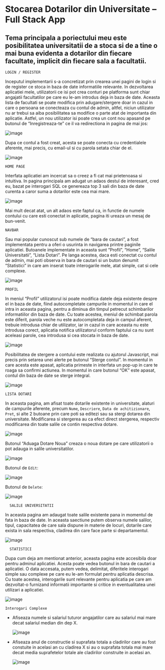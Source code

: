 # Stocarea Dotarilor din Universitate – Full Stack App

## Tema principala a poriectului meu este posibilitatea universitatii de a stoca si de a tine o mai buna evidenta a dotarilor din fiecare facultate, implicit din fiecare sala a facultatii.

    LOGIN / REGISTER 
Inceputul implementarii s-a concretizat prin crearea unei pagini de login si de register ce stoca in baza de date informatiile relevante. In dezvoltarea aplicatiei mele, utilizatorii ce isi pot crea conturi pe platforma sunt chiar angajatii facultatilor pe care eu le-am introdus deja in baza de date. Aceasta lista de facultati se poate modifica prin adugare/stergere doar in cazul in care o persoana se conecteaza cu contul de admin, altfel, niciun utilizator nu ar trebui sa aiba posibilitatea sa modifice o parte atat de importanta din aplicatie. Astfel, un nou utilizator isi poate crea un cont nou apasand pe butonul de “Inregistreaza-te” ce il va redirectiona in pagina de mai jos:

![image](https://github.com/Mihnea17A1/EMSU/assets/67186861/cc6cfac1-6b69-493a-83b9-d2943cd57dc0)

Dupa ce contul a fost creat, acesta se poate conecta cu credentialele aferente, mai precis, cu email-ul si cu parola setata chiar de el.

![image](https://github.com/Mihnea17A1/EMSU/assets/67186861/a40693c6-9ead-49c2-909e-3085ede1d70a)

    HOME PAGE
Interfata aplicatiei am incercat sa o creez a fi cat mai prietenoasa si intuitiva. In pagina principala am adugat un adaos destul de interesant, cred eu, bazat pe interogari SQL ce genereaza top 3 sali din baza de date curenta a caror suma a dotarilor este cea mai mare.

![image](https://github.com/Mihnea17A1/EMSU/assets/67186861/ad3e4b26-c6e6-4326-9ab2-01b859c4bfbf)


Mai mult decat atat, un alt adaos este faptul ca, in functie de numele contului cu care esti conectat in aplicatie, pagina iti ureaza un mesaj de bun-venit.

    NAVBAR 
Sau mai popular cunoscut sub numele de “bara de cautari”, a fost implementata pentru a oferi o usurinta in navigarea printre paginile aplicatiei. Butoanele implementate in aceasta sunt “Profil”, “Home”, “Salile Universitatii”, “Lista Dotari”. Pe langa acestea, daca esti conectat cu contul de admin, mai poti observa in bara de cautari si un buton denumit “Statistici” in care am inserat toate interogarile mele, atat simple, cat si cele complexe. 

![image](https://github.com/Mihnea17A1/EMSU/assets/67186861/f6775ba4-daa4-4797-b058-f843d895475b)


    PROFIL
In meniul “Profil” utilizatorul isi poate modifica datele deja existente despre el in baza de date, fiind autocompletate campurile in momentul in care el intra in aceasta pagina, pentru a diminua din timpul petrecut schimbarilor informatiilor din baza de date. Cu toate acestea, meniul de schimbat parola este diferit, parola veche nu este autocompletata deja in campul aferent, trebuie introdusa chiar de utilizator, iar in cazul in care aceasta nu este introdusa corect, aplicatia notifica utilizatorul conform faptului ca nu sunt aceleasi parole, cea introdusa si cea stocata in baza de date.


![image](https://github.com/Mihnea17A1/EMSU/assets/67186861/131508be-0175-4d37-b337-4fe03606b077)

Posibilitatea de stergere a contului este realizata cu ajutorul Javascript, mai precis prin setarea unei alerte pe butonul “Sterge contul”. In momentul in care acesta este apasat, aplicatia primeste in interfata un pop-up in care te roaga sa confirmi actiunea. In momentul in care butonul “OK” este apasat, contul din baza de date se sterge integral.


![image](https://github.com/Mihnea17A1/EMSU/assets/67186861/560caf26-4b76-46d4-a713-2681f00b70df)

    LISTA DOTARI
In aceasta pagina, am afisat toate dotarile existente in universitate, alaturi de campurile aferente, precum `Nume`, `Descriere`, `Data de achitizionare`, `Pret`, si alte 2 butoane prin care poti sa editezi sau sa stergi dotarea din universitate. Modificarea si stergerea au ca efect direct stergerea, respectiv modificarea din toate salile ce contin respectiva dotare.


![image](https://github.com/Mihnea17A1/EMSU/assets/67186861/0a6e2c8e-e1ea-4457-9cd8-7be33f6d9dee)

Butonul “Aduaga Dotare Noua” creaza o noua dotare pe care utilizatorii o pot adauga in salile universitatilor.


![image](https://github.com/Mihnea17A1/EMSU/assets/67186861/5dca28e7-c9ed-4b37-b8de-1e43c8e497af)

Butonul de `Edit`:

![image](https://github.com/Mihnea17A1/EMSU/assets/67186861/f00cceeb-e553-4c93-9a67-f252d215fd64)

Butonul de `Delete`:


  ![image](https://github.com/Mihnea17A1/EMSU/assets/67186861/31608132-cbf4-458e-a6b2-ab9f84dfcee1)

      SALILE UNIVERSITATII 
  In aceasta pagina am adaugat toate salile existente pana in momentul de fata in baza de date. In aceasta saectiune putem observa numele salilor, tipul, capacitatea de care sala dispune in materie de locuri, dotarile care exista in sala respectiva, cladirea din care face parte si departamentul.


  ![image](https://github.com/Mihnea17A1/EMSU/assets/67186861/0c0e8236-4ba8-4787-aef6-3807e2e745be)

      STATISTICI 
  Dupa cum deja am mentionat anterior, aceasta pagina este accesibila doar pentru adminul aplicatiei. Acesta poate vedea butonul in bara de cautari a aplicatiei. O data accesata, putem vedea, delimitat, diferitele interogari simple sau complexe pe care eu le-am formulat pentru aplicatia descrisa. Cu toate acestea, interogarile sunt relevante pentru aplicatia pe care am dezvoltat-o furnizand informatii importante si critice in eventualitatea unei utilizari a aplicatiei.


  ![image](https://github.com/Mihnea17A1/EMSU/assets/67186861/889e4abe-6a9f-4daf-aa11-1916a0c834ca)

    Interogari Complexe
    
- Afiseaza numele si salariul tuturor angajatilor care au salariul mai mare decat salariul median din dep X.


  ![image](https://github.com/Mihnea17A1/EMSU/assets/67186861/112c2ba6-cd22-4824-9605-86ccc32aab92)

- Afiseaza anul de constructie si suprafata totala a cladirilor care au fost constuite in acelasi an cu cladirea X si au o suprafata totala mai mare decat media suprafetelor totale ale cladirilor construite in acelasi an.


    ![image](https://github.com/Mihnea17A1/EMSU/assets/67186861/f99bd213-0a1b-423e-9954-dad6c4818ebc)







